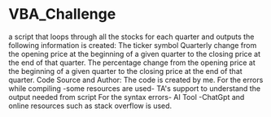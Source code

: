 # VBA_Challenge
a script that loops through all the stocks for each quarter and outputs the following information is created:
The ticker symbol
Quarterly change from the opening price at the beginning of a given quarter to the closing price at the end of that quarter.
The percentage change from the opening price at the beginning of a given quarter to the closing price at the end of that quarter.
Code Source and Author:
The code is created by me.
For the errors while compiling -some resources are used- TA's support to understand the output needed from script
For the syntax errors- AI Tool -ChatGpt and online resources such as stack overflow is used.
